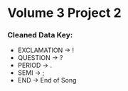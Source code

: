 # Volume 3 Project 2

### Cleaned Data Key:

- EXCLAMATION -> !
- QUESTION -> ?
- PERIOD -> .
- SEMI -> ;
- END -> End of Song
